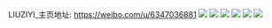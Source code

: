 LIUZIYI_主页地址: https://weibo.com/u/6347036881 
![](https://wx4.sinaimg.cn/mw2000/006VxweBgy1h8uo3uidarj321a21a1l3.jpg) 
![](https://wx4.sinaimg.cn/mw2000/006VxweBgy1h8uo3n2uahj31rx1rxx6s.jpg) 
![](https://wx4.sinaimg.cn/mw2000/006VxweBgy1h8uo2zvukfj30wi0wiqcc.jpg) 
![](https://wx4.sinaimg.cn/mw2000/006VxweBgy1h83yb489zhj30u00u0dl4.jpg) 
![](https://wx4.sinaimg.cn/mw2000/006VxweBgy1h83yb4ljjnj30u00u0q8n.jpg) 
![](https://wx4.sinaimg.cn/mw2000/006VxweBgy1h83yb3p4lrj30u00u0gp8.jpg) 
